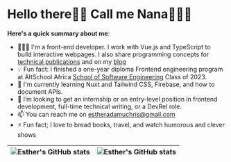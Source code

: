 # Hello there👋🏾 Call me Nana👩🏻‍💻
**Here's a quick summary about me**:
- 👩🏻‍💻 I'm a front-end developer. I work with Vue.js and TypeScript to build interactive webpages. I also share programming concepts for [technical publications](https://linktr.ee/estherchristopher) and on my [blog](https://estherchris.hashnode.dev/)
- 💡 Fun fact: I finished a one-year diploma Frontend engineering program at AltSchool Africa [School of Software Engineering](https://altschoolafrica.com/schools/engineering) Class of 2023.
- 🌱 I'm currently learning Nuxt and Tailwind CSS, Firebase, and how to document APIs.
- 💼 I’m looking to get an internship or an entry-level position in frontend development, full-time technical writing, or a DevRel role. 
- 📫 You can reach me on [estheradamuchris@gmail.com](estheradamuchris@gmail.com)
- ⚡️ Fun fact; I love to bread books, travel, and watch humorous and clever shows

| <img align="center" src="https://github-readme-stats.vercel.app/api?username=estherchristopher&show_icons=true&include_all_commits=true&hide_border=true" alt="Esther's GitHub stats" /> | <img align="center" src="https://github-readme-stats.vercel.app/api/top-langs/?username=estherchristopher&langs_count=8&layout=compact&hide_border=true" alt="Esther's GitHub stats" /> |
| ------------- | ------------- |
